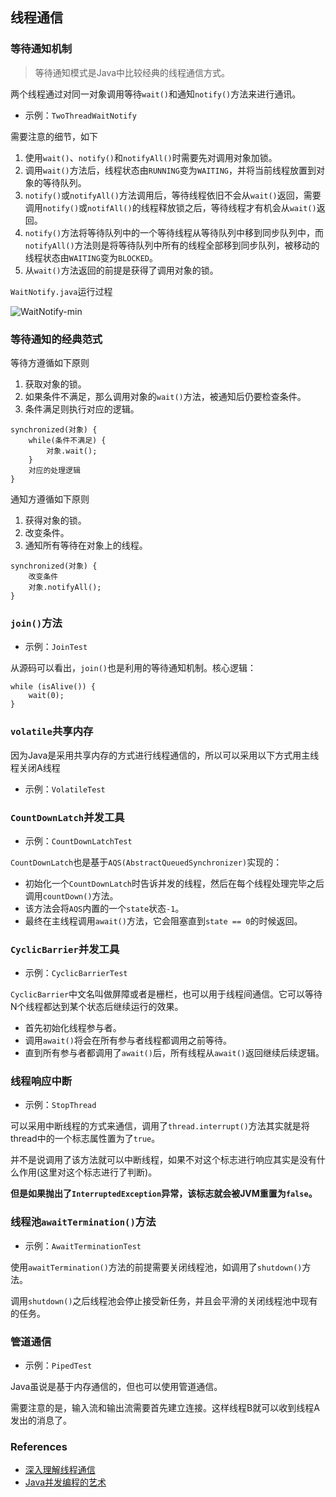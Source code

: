 ## 线程通信

### 等待通知机制
>等待通知模式是Java中比较经典的线程通信方式。

两个线程通过对同一对象调用等待`wait()`和通知`notify()`方法来进行通讯。
- 示例：`TwoThreadWaitNotify`

需要注意的细节，如下
1. 使用`wait()`、`notify()`和`notifyAll()`时需要先对调用对象加锁。
1. 调用`wait()`方法后，线程状态由`RUNNING`变为`WAITING`，并将当前线程放置到对象的等待队列。
1. `notify()`或`notifyAll()`方法调用后，等待线程依旧不会从`wait()`返回，需要调用`notify()`或`notifAll()`的线程释放锁之后，等待线程才有机会从`wait()`返回。
1. `notify()`方法将等待队列中的一个等待线程从等待队列中移到同步队列中，而`notifyAll()`方法则是将等待队列中所有的线程全部移到同步队列，被移动的线程状态由`WAITING`变为`BLOCKED`。
1. 从`wait()`方法返回的前提是获得了调用对象的锁。

`WaitNotify.java`运行过程

![WaitNotify-min](https://s1.wailian.download/2020/01/09/WaitNotify-min.png)

### 等待通知的经典范式
等待方遵循如下原则
1. 获取对象的锁。
1. 如果条件不满足，那么调用对象的`wait()`方法，被通知后仍要检查条件。
1. 条件满足则执行对应的逻辑。

```
synchronized(对象) {
	while(条件不满足) {
		对象.wait();
	}
	对应的处理逻辑
}
```

通知方遵循如下原则
1. 获得对象的锁。
1. 改变条件。
1. 通知所有等待在对象上的线程。

```
synchronized(对象) {
	改变条件
	对象.notifyAll();
}
```

### `join()`方法
- 示例：`JoinTest`

从源码可以看出，`join()`也是利用的等待通知机制。核心逻辑：
```
while (isAlive()) {
    wait(0);
}
```

### `volatile`共享内存
因为Java是采用共享内存的方式进行线程通信的，所以可以采用以下方式用主线程关闭A线程
- 示例：`VolatileTest`

### `CountDownLatch`并发工具
- 示例：`CountDownLatchTest`

`CountDownLatch`也是基于`AQS(AbstractQueuedSynchronizer)`实现的：
- 初始化一个`CountDownLatch`时告诉并发的线程，然后在每个线程处理完毕之后调用`countDown()`方法。
- 该方法会将`AQS`内置的一个`state`状态`-1`。
- 最终在主线程调用`await()`方法，它会阻塞直到`state == 0`的时候返回。

### `CyclicBarrier`并发工具
- 示例：`CyclicBarrierTest`

`CyclicBarrier`中文名叫做屏障或者是栅栏，也可以用于线程间通信。它可以等待N个线程都达到某个状态后继续运行的效果。
- 首先初始化线程参与者。
- 调用`await()`将会在所有参与者线程都调用之前等待。
- 直到所有参与者都调用了`await()`后，所有线程从`await()`返回继续后续逻辑。

### 线程响应中断
- 示例：`StopThread`

可以采用中断线程的方式来通信，调用了`thread.interrupt()`方法其实就是将thread中的一个标志属性置为了`true`。

并不是说调用了该方法就可以中断线程，如果不对这个标志进行响应其实是没有什么作用(这里对这个标志进行了判断)。

**但是如果抛出了`InterruptedException`异常，该标志就会被JVM重置为`false`。**

### 线程池`awaitTermination()`方法
- 示例：`AwaitTerminationTest`

使用`awaitTermination()`方法的前提需要关闭线程池，如调用了`shutdown()`方法。

调用`shutdown()`之后线程池会停止接受新任务，并且会平滑的关闭线程池中现有的任务。

### 管道通信
- 示例：`PipedTest`

Java虽说是基于内存通信的，但也可以使用管道通信。

需要注意的是，输入流和输出流需要首先建立连接。这样线程B就可以收到线程A发出的消息了。

### References
- [深入理解线程通信](https://crossoverjie.top/2018/03/16/java-senior/thread-communication/)
- [Java并发编程的艺术](http://www.hzcourse.com/web/refbook/detail/6119/208)